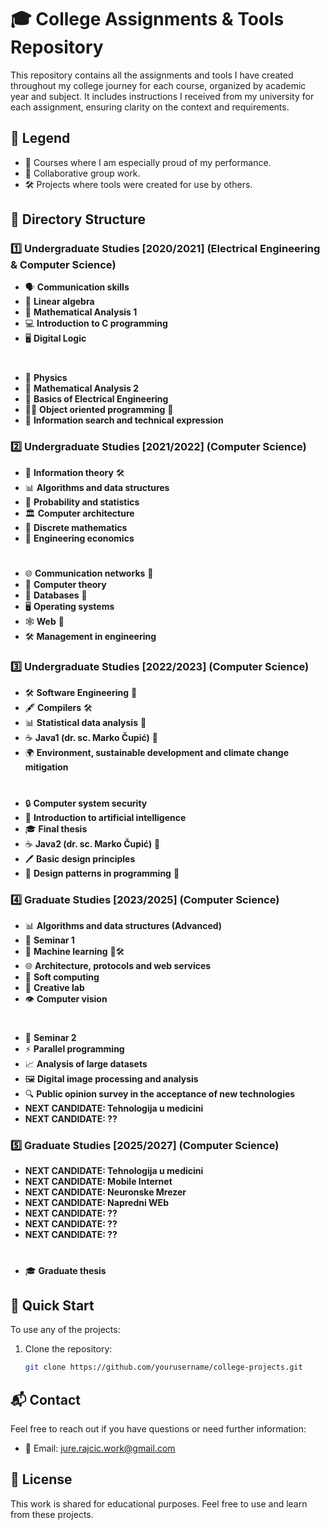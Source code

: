 # 🎓 College Assignments & Tools Repository

This repository contains all the assignments and tools I have created throughout my college journey for each course, organized by academic year and subject. It includes instructions I received from my university for each assignment, ensuring clarity on the context and requirements.

## 🌟 Legend
- 💪 Courses where I am especially proud of my performance.
- 👥 Collaborative group work.
- 🛠️ Projects where tools were created for use by others.


## 📂 Directory Structure

### 1️⃣ Undergraduate Studies [2020/2021] (Electrical Engineering & Computer Science)
- 🗣️ **Communication skills** 
- 🧮 **Linear algebra** 
- 🔢 **Mathematical Analysis 1**
- 💻 **Introduction to C programming** 
- 🖥️ **Digital Logic**
#
- 📐 **Physics**
- 🔢 **Mathematical Analysis 2**
- 🔌 **Basics of Electrical Engineering**
- 🧑‍💻 **Object oriented programming** 💪
- 📢 **Information search and technical expression**

### 2️⃣ Undergraduate Studies [2021/2022] (Computer Science)
- 📡 **Information theory** 🛠️
- 📊 **Algorithms and data structures** 
- 🎲 **Probability and statistics**
- 🏛️ **Computer architecture**
- 🧩 **Discrete mathematics**
- 💼 **Engineering economics**
#
- 🌐 **Communication networks** 💪
- 🤖 **Computer theory**
- 💾 **Databases** 💪
- 🖥️ **Operating systems**
- 🕸️ **Web** 💪
- 🛠️ **Management in engineering**

### 3️⃣ Undergraduate Studies [2022/2023] (Computer Science)
- 🛠️ **Software Engineering** 👥
- 🖋️ **Compilers** 🛠️
- 📊 **Statistical data analysis** 👥
- ☕ **Java1 (dr. sc. Marko Čupić)** 💪
- 🌍 **Environment, sustainable development and climate change mitigation**
#
- 🔒 **Computer system security**
- 🤖 **Introduction to artificial intelligence**
- 🎓 **Final thesis**
- ☕ **Java2 (dr. sc. Marko Čupić)** 💪
- 🖊️ **Basic design principles**
- 🧩 **Design patterns in programming** 💪

### 4️⃣ Graduate Studies [2023/2025] (Computer Science)
- 📊 **Algorithms and data structures (Advanced)** 
- 📝 **Seminar 1** 
- 🤖 **Machine learning** 💪🛠️
- 🌐 **Architecture, protocols and web services** 
- 🧠 **Soft computing** 
- 🎨 **Creative lab** 
- 👁️ **Computer vision** 
#
- 📝 **Seminar 2** 
- ⚡ **Parallel programming** 
- 📈 **Analysis of large datasets** 
- 🖼️ **Digital image processing and analysis** 
- 🔍 **Public opinion survey in the acceptance of new technologies** 
- **NEXT CANDIDATE: Tehnologija u medicini**
- **NEXT CANDIDATE: ??**



### 5️⃣ Graduate Studies [2025/2027] (Computer Science)

- **NEXT CANDIDATE: Tehnologija u medicini**
- **NEXT CANDIDATE: Mobile Internet**
- **NEXT CANDIDATE: Neuronske Mrezer**
- **NEXT CANDIDATE: Napredni WEb**
- **NEXT CANDIDATE: ??**
- **NEXT CANDIDATE: ??**
- **NEXT CANDIDATE: ??**
#
- 🎓 **Graduate thesis**

## 🚀 Quick Start

To use any of the projects:

1. Clone the repository:
   ```bash
   git clone https://github.com/yourusername/college-projects.git
   ```

## 📬 Contact
Feel free to reach out if you have questions or need further information:
- 📧 Email: jure.rajcic.work@gmail.com

## 📝 License
This work is shared for educational purposes. Feel free to use and learn from these projects.